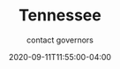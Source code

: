 ---
date: 2020-09-11T11:55:00-04:00
title: "Tennessee"
ab: "TN"
seo_title: " Contact Tennessee Governor"
description: Contact Tennessee Governor
author: contact governors
url: /tennessee/
weight: 1
---